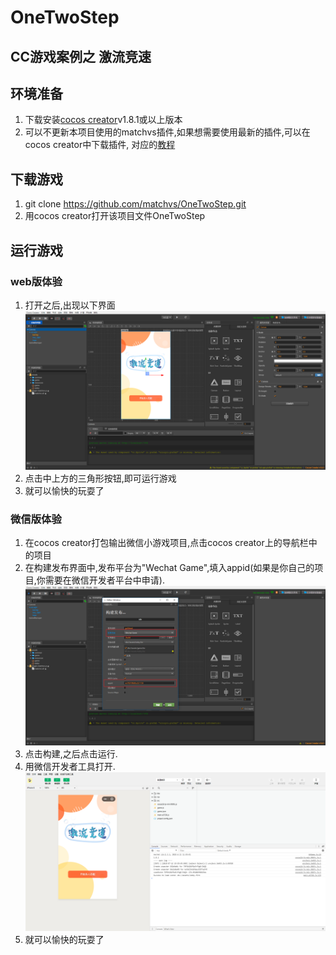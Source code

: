 # OneTwoStep
## CC游戏案例之 激流竞速

## 环境准备

1. 下载安装[cocos creator](http://www.cocos.com/download)v1.8.1或以上版本
2. 可以不更新本项目使用的matchvs插件,如果想需要使用最新的插件,可以在cocos creator中下载插件,
对应的[教程](http://www.matchvs.com/service?page=creatorStart)

## 下载游戏

1. git clone https://github.com/matchvs/OneTwoStep.git
2. 用cocos creator打开该项目文件OneTwoStep

## 运行游戏

###  web版体验

1. 打开之后,出现以下界面
![snipaste20180712_193350.png](./screenshot/snipaste20180712_193350.png)
2. 点击中上方的三角形按钮,即可运行游戏
3. 就可以愉快的玩耍了 

###  微信版体验

1. 在cocos creator打包输出微信小游戏项目,点击cocos creator上的导航栏中的项目
2. 在构建发布界面中,发布平台为"Wechat Game",填入appid(如果是你自己的项目,你需要在微信开发者平台中申请).
![snipaste20180713_104137.png](./screenshot/snipaste20180713_104137.png)
3. 点击构建,之后点击运行.
4. 用微信开发者工具打开.
![snipaste20180712_195957.png](./screenshot/snipaste20180712_195957.png)
5. 就可以愉快的玩耍了 
